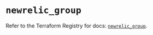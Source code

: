 # `newrelic_group`

Refer to the Terraform Registry for docs: [`newrelic_group`](https://registry.terraform.io/providers/newrelic/newrelic/3.34.1/docs/resources/group).
